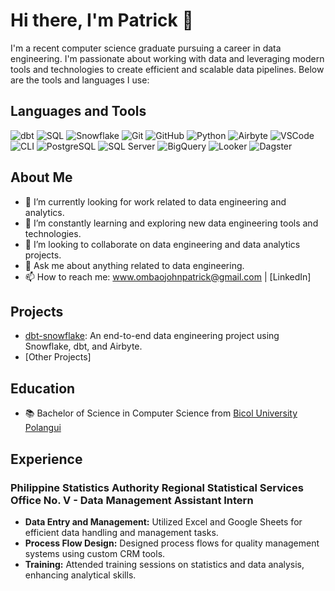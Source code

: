 # Hi there, I'm Patrick 👋

I'm a recent computer science graduate pursuing a career in data engineering. I'm passionate about working with data and leveraging modern tools and technologies to create efficient and scalable data pipelines. Below are the tools and languages I use:

## Languages and Tools
![dbt](https://img.shields.io/badge/dbt-FF694B?style=for-the-badge&logo=dbt&logoColor=white)
![SQL](https://img.shields.io/badge/SQL-003B57?style=for-the-badge&logo=postgresql&logoColor=white)
![Snowflake](https://img.shields.io/badge/Snowflake-29B5E8?style=for-the-badge&logo=snowflake&logoColor=white)
![Git](https://img.shields.io/badge/Git-F05032?style=for-the-badge&logo=git&logoColor=white)
![GitHub](https://img.shields.io/badge/GitHub-181717?style=for-the-badge&logo=github&logoColor=white)
![Python](https://img.shields.io/badge/Python-3776AB?style=for-the-badge&logo=python&logoColor=white)
![Airbyte](https://img.shields.io/badge/Airbyte-2962FF?style=for-the-badge&logo=airbyte&logoColor=white)
![VSCode](https://img.shields.io/badge/VS%20Code-007ACC?style=for-the-badge&logo=visual-studio-code&logoColor=white)
![CLI](https://img.shields.io/badge/CLI-4A4A4A?style=for-the-badge&logo=windows-terminal&logoColor=white)
![PostgreSQL](https://img.shields.io/badge/PostgreSQL-316192?style=for-the-badge&logo=postgresql&logoColor=white)
![SQL Server](https://img.shields.io/badge/SQL%20Server-CC2927?style=for-the-badge&logo=microsoft-sql-server&logoColor=white)
![BigQuery](https://img.shields.io/badge/BigQuery-4285F4?style=for-the-badge&logo=google-cloud&logoColor=white)
![Looker](https://img.shields.io/badge/Looker-4285F4?style=for-the-badge&logo=looker&logoColor=white)
![Dagster](https://img.shields.io/badge/Dagster-1A1A1A?style=for-the-badge&logo=dagster&logoColor=white)


## About Me

- 🔭 I’m currently looking for work related to data engineering and analytics.
- 🌱 I’m constantly learning and exploring new data engineering tools and technologies.
- 👯 I’m looking to collaborate on data engineering and data analytics projects.
- 💬 Ask me about anything related to data engineering.
- 📫 How to reach me: www.ombaojohnpatrick@gmail.com | [LinkedIn]

## Projects

- [dbt-snowflake](https://github.com/dbtrick/project01_dbt_snowflake): An end-to-end data engineering project using Snowflake, dbt, and Airbyte.
- [Other Projects]

## Education

- 📚 Bachelor of Science in Computer Science from [Bicol University Polangui](https://bicol-u.edu.ph/category/bu-polangui/)

## Experience

### Philippine Statistics Authority Regional Statistical Services Office No. V - Data Management Assistant Intern 

- **Data Entry and Management:** Utilized Excel and Google Sheets for efficient data handling and management tasks.
- **Process Flow Design:** Designed process flows for quality management systems using custom CRM tools.
- **Training:** Attended training sessions on statistics and data analysis, enhancing analytical skills.
